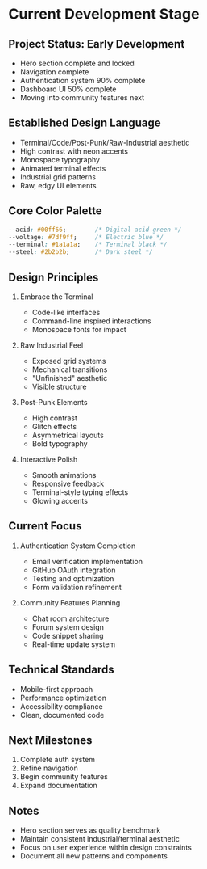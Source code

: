 # Current Development Stage

## Project Status: Early Development
- Hero section complete and locked
- Navigation complete
- Authentication system 90% complete
- Dashboard UI 50% complete
- Moving into community features next

## Established Design Language
- Terminal/Code/Post-Punk/Raw-Industrial aesthetic
- High contrast with neon accents
- Monospace typography
- Animated terminal effects
- Industrial grid patterns
- Raw, edgy UI elements

## Core Color Palette
```css
--acid: #00ff66;        /* Digital acid green */
--voltage: #7df9ff;     /* Electric blue */
--terminal: #1a1a1a;    /* Terminal black */
--steel: #2b2b2b;       /* Dark steel */
```

## Design Principles
1. Embrace the Terminal
   - Code-like interfaces
   - Command-line inspired interactions
   - Monospace fonts for impact

2. Raw Industrial Feel
   - Exposed grid systems
   - Mechanical transitions
   - "Unfinished" aesthetic
   - Visible structure

3. Post-Punk Elements
   - High contrast
   - Glitch effects
   - Asymmetrical layouts
   - Bold typography

4. Interactive Polish
   - Smooth animations
   - Responsive feedback
   - Terminal-style typing effects
   - Glowing accents

## Current Focus
1. Authentication System Completion
   - Email verification implementation
   - GitHub OAuth integration
   - Testing and optimization
   - Form validation refinement

2. Community Features Planning
   - Chat room architecture
   - Forum system design
   - Code snippet sharing
   - Real-time update system

## Technical Standards
- Mobile-first approach
- Performance optimization
- Accessibility compliance
- Clean, documented code

## Next Milestones
1. Complete auth system
2. Refine navigation
3. Begin community features
4. Expand documentation

## Notes
- Hero section serves as quality benchmark
- Maintain consistent industrial/terminal aesthetic
- Focus on user experience within design constraints
- Document all new patterns and components
